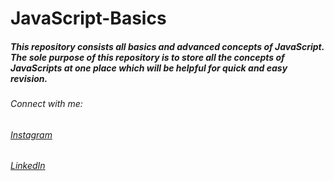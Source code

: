 # JavaScript-Basics
##### This repository consists all basics and advanced concepts of JavaScript. The sole purpose of this repository is to store all the concepts of JavaScripts at one place which will be helpful for quick and easy revision.
###### Connect with me:
###### [Instagram](https://www.instagram.com/aditya_arahi?igsh=N2JwMTdiOHdsdjlo)
###### [LinkedIn](https://www.linkedin.com/in/aditya-raj-lodhi/)

